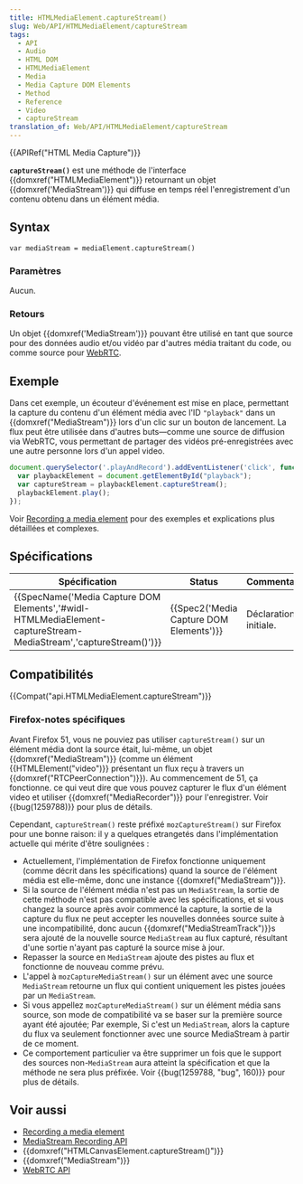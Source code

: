 ```yaml
---
title: HTMLMediaElement.captureStream()
slug: Web/API/HTMLMediaElement/captureStream
tags:
  - API
  - Audio
  - HTML DOM
  - HTMLMediaElement
  - Media
  - Media Capture DOM Elements
  - Method
  - Reference
  - Video
  - captureStream
translation_of: Web/API/HTMLMediaElement/captureStream
---
```

{{APIRef("HTML Media Capture")}}

**`captureStream()`** est une méthode de l'interface {{domxref("HTMLMediaElement")}} retournant un objet {{domxref('MediaStream')}} qui diffuse en temps réel l'enregistrement d'un contenu obtenu dans un élément média.

## Syntax

    var mediaStream = mediaElement.captureStream()

### Paramètres

Aucun.

### Retours

Un objet {{domxref('MediaStream')}} pouvant être utilisé en tant que source pour des données audio et/ou vidéo par d'autres média traitant du code, ou comme source pour [WebRTC](/en-US/docs/Glossary/WebRTC).

## Exemple

Dans cet exemple, un écouteur d'événement est mise en place, permettant la capture du contenu d'un élément média avec l'ID `"playback"` dans un {{domxref("MediaStream")}} lors d'un clic sur un bouton de lancement. La flux peut être utilisée dans d'autres buts—comme une source de diffusion via WebRTC, vous permettant de partager des vidéos pré-enregistrées avec une autre personne lors d'un appel video.

```js
document.querySelector('.playAndRecord').addEventListener('click', function() {
  var playbackElement = document.getElementById("playback");
  var captureStream = playbackElement.captureStream();
  playbackElement.play();
});
```

Voir [Recording a media element](/en-US/docs/Web/API/MediaStream_Recording_API/Recording_a_media_element) pour des exemples et explications plus détaillées et complexes.

## Spécifications

| Spécification                                                                                                                                        | Status                                               | Commentaire           |
| ---------------------------------------------------------------------------------------------------------------------------------------------------- | ---------------------------------------------------- | --------------------- |
| {{SpecName('Media Capture DOM Elements','#widl-HTMLMediaElement-captureStream-MediaStream','captureStream()')}} | {{Spec2('Media Capture DOM Elements')}} | Déclaration initiale. |

## Compatibilités

{{Compat("api.HTMLMediaElement.captureStream")}}

### Firefox-notes spécifiques

Avant Firefox 51, vous ne pouviez pas utiliser `captureStream()` sur un élément média dont la source était, lui-même, un objet {{domxref("MediaStream")}} (comme un élément {{HTMLElement("video")}} présentant un flux reçu à travers un {{domxref("RTCPeerConnection")}}). Au commencement de 51, ça fonctionne. ce qui veut dire que vous pouvez capturer le flux d'un élément video et utiliser {{domxref("MediaRecorder")}} pour l'enregistrer. Voir {{bug(1259788)}} pour plus de détails.

Cependant, `captureStream()` reste préfixé `mozCaptureStream()` sur Firefox pour une bonne raison: il y a quelques etrangetés dans l'implémentation actuelle qui mérite d'être soulignées :

- Actuellement, l'implémentation de Firefox fonctionne uniquement (comme décrit dans les spécifications) quand la source de l'élément média est elle-même, donc une instance {{domxref("MediaStream")}}.
- Si la source de l'élément média n'est pas un `MediaStream`, la sortie de cette méthode n'est pas compatible avec les spécifications, et si vous changez la source après avoir commencé la capture, la sortie de la capture du flux ne peut accepter les nouvelles données source suite à une incompatibilité, donc aucun  {{domxref("MediaStreamTrack")}}s sera ajouté de la nouvelle source `MediaStream` au flux capturé, résultant d'une sortie n'ayant pas capturé la source mise à jour.
- Repasser la source en `MediaStream` ajoute des pistes au flux et fonctionne de nouveau comme prévu.
- L'appel à `mozCaptureMediaStream()` sur un élément avec une source `MediaStream` retourne un flux qui contient uniquement les pistes jouées par un `MediaStream`.
- Si vous appellez `mozCaptureMediaStream()` sur un élément média sans source, son mode de compatibilité va se baser sur la première source ayant été ajoutée; Par exemple, Si c'est un `MediaStream`, alors la capture du flux va seulement fonctionner avec une source MediaStream à partir de ce moment.
- Ce comportement particulier va être supprimer un fois que le support des sources non-`MediaStream` aura atteint la spécification et que la méthode ne sera plus préfixée. Voir {{bug(1259788, "bug", 160)}} pour plus de détails.

## Voir aussi

- [Recording a media element](/en-US/docs/Web/API/MediaStream_Recording_API/Recording_a_media_element)
- [MediaStream Recording API](/en-US/docs/Web/API/MediaStream_Recording_API)
- {{domxref("HTMLCanvasElement.captureStream()")}}
- {{domxref("MediaStream")}}
- [WebRTC API](/en-US/docs/Web/API/WebRTC_API)
